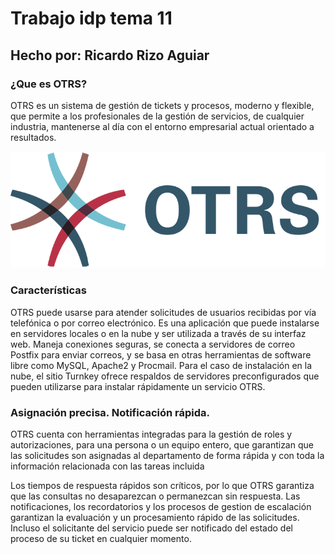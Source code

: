 # Trabajo idp tema 11
## Hecho por: Ricardo Rizo Aguiar  

### ¿Que es OTRS?
OTRS es un sistema de gestión de tickets y procesos, moderno y flexible, que permite a los profesionales de la gestión de servicios, de cualquier industria, mantenerse al día con el entorno empresarial actual orientado a resultados.

![imagen](imagenes/imagen-logo.png)

### Características
OTRS puede usarse para atender solicitudes de usuarios recibidas por vía telefónica o por correo electrónico. Es una aplicación que puede instalarse en servidores locales o en la nube y ser utilizada a través de su interfaz web. Maneja conexiones seguras, se conecta a servidores de correo Postfix para enviar correos, y se basa en otras herramientas de software libre como MySQL, Apache2 y Procmail. Para el caso de instalación en la nube, el sitio Turnkey ofrece respaldos de servidores preconfigurados que pueden utilizarse para instalar rápidamente un servicio OTRS.


### Asignación precisa. Notificación rápida.
OTRS cuenta con herramientas integradas para la gestión de roles y autorizaciones, para una persona o un equipo entero, que garantizan que las solicitudes son asignadas al departamento de forma rápida y con toda la información relacionada con las tareas incluida

Los tiempos de respuesta rápidos son críticos, por lo que OTRS garantiza que las consultas no desaparezcan o permanezcan sin respuesta. Las notificaciones, los recordatorios y los procesos de gestion de escalación garantizan la evaluación y un procesamiento rápido de las solicitudes. Incluso el solicitante del servicio puede ser notificado del estado del proceso de su ticket en cualquier momento.



